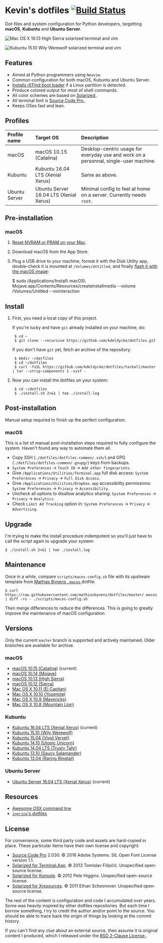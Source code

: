 # Kevin's dotfiles [![Build Status](https://img.shields.io/travis/kdeldycke/maildir-deduplicate/develop.svg?style=flat)](https://travis-ci.org/kdeldycke/dotfiles)

Dot-files and system configuration for Python developers, targetting
**macOS**, **Kubuntu** and **Ubuntu Server**.

![Mac OS X 10.13 High Sierra solarized terminal and vim
](https://raw.githubusercontent.com/kdeldycke/dotfiles/master/screenshots/macos-10.13.jpg)

![Kubuntu 15.10 Wily Werewolf solarized terminal and vim
](https://raw.githubusercontent.com/kdeldycke/dotfiles/master/screenshots/kubuntu-15.10.png)


## Features

* Aimed at Python programmers using `Neovim`.
* Common configuration for both macOS, Kubuntu and Ubuntu Server.
* [Installs rEFInd boot
  loader](https://github.com/kdeldycke/dotfiles/blob/master/scripts/macos-install-refind.sh)
  if a Linux partition is detected.
* Produce colored output for most of shell commands.
* All color schemes are based on [Solarized
](http://ethanschoonover.com/solarized).
* All terminal font is [Source Code Pro
](https://en.wikipedia.org/wiki/Source_Code_Pro).
* Keeps OSes fast and lean.


## Profiles

Profile name | Target OS | Description
:--- |:--- |:---
macOS | macOS 10.15 (Catalina) | Desktop-centric usage for everyday use and work on a personnal, single-user machine.
Kubuntu | Kubuntu 16.04 LTS (Xenial Xerus) | Same as above.
Ubuntu Server | Ubuntu Server 16.04 LTS (Xenial Xerus) | Minimal config to feel at home on a server. Currently needs `root`.


## Pre-installation

### macOS

1. [Reset NVRAM or PRAM on your Mac](https://support.apple.com/en-us/HT204063).

1. Download macOS from the App Store.

1. Plug a USB drive to your machine, format it with the Disk Utility app,
double-check it is mounted at `/Volumes/Untitled`, and finally [flash it with
the macOS image](https://support.apple.com/en-us/HT201372):

    $ sudo /Applications/Install\ macOS\ Mojave.app/Contents/Resources/createinstallmedia --volume /Volumes/Untitled --nointeraction


## Install

1. First, you need a local copy of this project.

   If you're lucky and have `git` already installed on your machine, do:

        $ cd ~
        $ git clone --recursive https://github.com/kdeldycke/dotfiles.git

   If you don't have `git` yet, fetch an archive of the repository:

        $ mkdir ~/dotfiles
        $ cd ~/dotfiles
        $ curl -fsSL https://github.com/kdeldycke/dotfiles/tarball/master | tar --strip-components 1 -xvzf -

2. Now you can install the dotfiles on your system:

        $ cd ~/dotfiles
        $ ./install.sh 2>&1 | tee ./install.log


## Post-installation

Manual setup required to finish up the perfect configuration.

### macOS

This is a list of manual post-installation steps required to fully configure the system. Haven't found any way to automate them all.

* Copy SSH (`./dotfiles/dotfiles-common/.ssh/`) and GPG (`./dotfiles/dotfiles-common/.gnupg/`) keys from backups.
* `System Preferences` -> `Touch ID` -> `Add other fingerprints`.
* Give `/Applications/Utilities/Terminal.app` full disk access: `System Preferences` -> `Privacy` -> `Full Disk Access`.
* Give `/Applications/Utilities/Dropbox.app` accessibility permissions: `System Preferences` -> `Privacy` -> `Accessibility`.
* Uncheck all options to disallow analytics sharing: `System Preferences` -> `Privacy` -> `Analytics`.
* Check `Limit Ad Tracking` option in: `System Preferences` -> `Privacy` -> `Advertising`.


## Upgrade

I'm trying to make the install procedure indempotent so you'll just have to
call the script again to upgrade your system:

    $ ./install.sh 2>&1 | tee ./install.log


## Maintenance

Once in a while, compare `scripts/macos-config.sh` file with its upstream
template from [Mathias Bynens `.macos`
](https://github.com/mathiasbynens/dotfiles/blob/master/.macos) dotfile:

    $ curl https://raw.githubusercontent.com/mathiasbynens/dotfiles/master/.macos | diff -ru - ./scripts/macos-config.sh

Then merge differences to reduce the differences. This is going to greatly
improve the maintenance of macOS configuration.


## Versions

Only the current `master` branch is supported and actively maintained. Older
branches are available for archive.

### macOS

* [macOS 10.15 (Catalina)](https://github.com/kdeldycke/dotfiles/tree/master) (current)
* [macOS 10.14 (Mojave)](https://github.com/kdeldycke/dotfiles/tree/macos-10.14)
* [macOS 10.13 (High Sierra)](https://github.com/kdeldycke/dotfiles/tree/macos-10.13)
* [macOS 10.12 (Sierra)](https://github.com/kdeldycke/dotfiles/tree/macos-10.12)
* [Mac OS X 10.11 (El Capitan)](https://github.com/kdeldycke/dotfiles/tree/osx-10.11)
* [Mac OS X 10.10 (Yosemite)](https://github.com/kdeldycke/dotfiles/tree/osx-10.10)
* [Mac OS X 10.9 (Mavericks)](https://github.com/kdeldycke/dotfiles/tree/osx-10.9)
* [Mac OS X 10.8 (Mountain Lion)](https://github.com/kdeldycke/dotfiles/tree/osx-10.8)

### Kubuntu

* [Kubuntu 16.04 LTS (Xenial Xerus)](https://github.com/kdeldycke/dotfiles/tree/master) (current)
* [Kubuntu 15.10 (Wily Werewolf)](https://github.com/kdeldycke/dotfiles/tree/kubuntu-15.10)
* [Kubuntu 15.04 (Vivid Vervet)](https://github.com/kdeldycke/dotfiles/tree/kubuntu-15.04)
* [Kubuntu 14.10 (Utopic Unicorn)](https://github.com/kdeldycke/dotfiles/tree/kubuntu-14.10)
* [Kubuntu 14.04 LTS (Trusty Tahr)](https://github.com/kdeldycke/dotfiles/tree/kubuntu-14.04)
* [Kubuntu 13.10 (Saucy Salamander)](https://github.com/kdeldycke/dotfiles/tree/kubuntu-13.10)
* [Kubuntu 13.04 (Raring Ringtail)](https://github.com/kdeldycke/dotfiles/tree/kubuntu-13.04)

### Ubuntu Server

* [Ubuntu Server 16.04 LTS (Xenial Xerus)](https://github.com/kdeldycke/dotfiles/tree/master) (current)


## Resources

* [Awesome OSX command line](https://github.com/herrbischoff/awesome-osx-command-line)
* [`ingrino`'s dotfiles](https://github.com/lingrino/dotfiles)


## License

For convenience, some third party code and assets are hard-copied in place.
These particular items have their own license and copyright:

* [Source Code Pro](https://github.com/adobe-fonts/source-code-pro/releases/latest) 2.030.
© 2016 Adobe Systems.
SIL Open Font License version 1.1.
* [Solarized for Terminal.App](https://github.com/tomislav/osx-terminal.app-colors-solarized).
© 2013 Tomislav Filipčić.
Unspecified open-source license.
* [Solarized for Konsole](https://github.com/phiggins/konsole-colors-solarized).
© 2012 Pete Higgins.
Unspecified open-source license.
* [Solarized for Xresources](https://github.com/solarized/xresources).
© 2011 Ethan Schoonover.
Unspecified open-source license.

The rest of the content is configuration and code I accumulated over years.
Some was heavily inspired by other dotfiles repositories. But each time I
borrow  something, I try to credit the author and/or point to the source. You
should be able to trace back the origin of things by looking at the commit
history.

If you can't find any clue about an external source, then assume it is original
content I produced, which I released under the [BSD 2-Clause License
](LICENSE.md).
